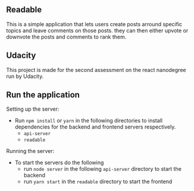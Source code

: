 ## Readable
This is a simple application that lets users create posts arround specific topics and leave comments on those posts. they can then either upvote or downvote the posts and comments to rank them.

## Udacity
This project is made for the second assessment on the react nanodegree run by Udacity.

## Run the application
Setting up the server:
* Run `npm install` or `yarn` in the following directories to install dependencies for the backend and frontend servers respectively.
    - `api-server`
    - `readable`

Running the server:
* To start the servers do the following
    - run `node server` in the following `api-server` directory to start the backend
    - run `yarn start` in the `readable` directory to start the frontend

